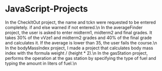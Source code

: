 # JavaScript-Projects
In the CheckItOut project, the name and tckn were requested to be entered completely. if and else warned if not entered.\n
In the averageFinder project, the user is asked to enter midterm1, midterm2 and final grades. It takes 30% of the vVze1 and midterm2 grades and 40% of the final grade and calculates it. If the average is lower than 35, the user fails the course.\n
In the bodyMassIndex project, I made a project that calculates body mass index with the formula weight / (height * 2).\n
In the gasStation project, performs the operation at the gas station by specifying the type of fuel and typing the amount in liters of fuel.\n
